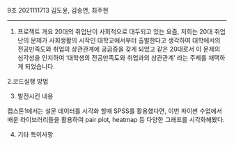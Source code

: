  9조 
2021111713 김도윤, 김송연, 최주현

----------------------------------------------------------
1. 프로젝트 개요 
20대의 취업난이 사회적으로 대두되고 있는 요즘, 저희는 20대 취업난의 문제가 사회생활의 시작인 대학교에서부터 출발한다고 생각하여 대학에서의 전공만족도와 취업의 상관관계에 궁금증을 갖게 되었고 같은 20대로서 이 문제의 심각성을 인지하여 ‘대학생의 전공만족도와 취업과의 상관관계’ 라는 주제를 채택하게 되었습니다. 


2.코드실행 방법



3. 발전시킨 내용

캡스톤1에서는 설문 데이터를 시각화 할때 SPSS를 활용했다면,
이번 파이썬 수업에서 배운 라이브러리들을 활용하여 pair plot, heatmap 등 다양한 그래프를 시각화해봤다. 



4. 기타 특이사항
